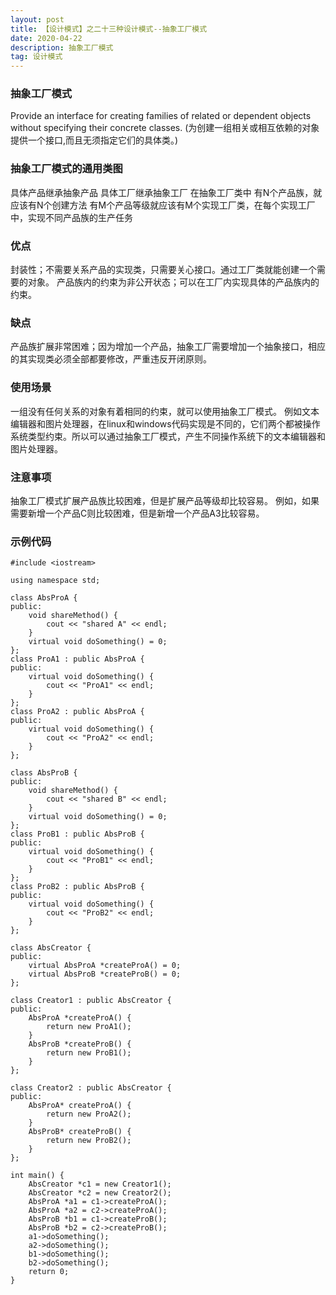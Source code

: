 ```yaml
---
layout: post
title: 【设计模式】之二十三种设计模式--抽象工厂模式
date: 2020-04-22
description: 抽象工厂模式
tag: 设计模式
---
```

### 抽象工厂模式
Provide an interface for creating families of related or dependent objects without specifying their concrete classes.
(为创建一组相关或相互依赖的对象提供一个接口,而且无须指定它们的具体类。)
### 抽象工厂模式的通用类图
具体产品继承抽象产品
具体工厂继承抽象工厂
在抽象工厂类中
有N个产品族，就应该有N个创建方法
有M个产品等级就应该有M个实现工厂类，在每个实现工厂中，实现不同产品族的生产任务
### 优点
封装性；不需要关系产品的实现类，只需要关心接口。通过工厂类就能创建一个需要的对象。
产品族内的约束为非公开状态；可以在工厂内实现具体的产品族内的约束。
### 缺点
产品族扩展非常困难；因为增加一个产品，抽象工厂需要增加一个抽象接口，相应的其实现类必须全部都要修改，严重违反开闭原则。
### 使用场景
一组没有任何关系的对象有着相同的约束，就可以使用抽象工厂模式。
例如文本编辑器和图片处理器，在linux和windows代码实现是不同的，它们两个都被操作系统类型约束。所以可以通过抽象工厂模式，产生不同操作系统下的文本编辑器和图片处理器。
### 注意事项
抽象工厂模式扩展产品族比较困难，但是扩展产品等级却比较容易。
例如，如果需要新增一个产品C则比较困难，但是新增一个产品A3比较容易。

### 示例代码
```
#include <iostream>

using namespace std;

class AbsProA {
public:
    void shareMethod() {
        cout << "shared A" << endl;
    }
    virtual void doSomething() = 0;
};
class ProA1 : public AbsProA {
public:
    virtual void doSomething() {
        cout << "ProA1" << endl;
    }
};
class ProA2 : public AbsProA {
public:
    virtual void doSomething() {
        cout << "ProA2" << endl;
    }
};

class AbsProB {
public:
    void shareMethod() {
        cout << "shared B" << endl;
    }
    virtual void doSomething() = 0;
};
class ProB1 : public AbsProB {
public:
    virtual void doSomething() {
        cout << "ProB1" << endl;
    }
};
class ProB2 : public AbsProB {
public:
    virtual void doSomething() {
        cout << "ProB2" << endl;
    }
};

class AbsCreator {
public:
    virtual AbsProA *createProA() = 0;
    virtual AbsProB *createProB() = 0;
};

class Creator1 : public AbsCreator {
public:
    AbsProA *createProA() {
        return new ProA1();
    }
    AbsProB *createProB() {
        return new ProB1();
    }
};

class Creator2 : public AbsCreator {
public:
    AbsProA* createProA() {
        return new ProA2();
    }
    AbsProB* createProB() {
        return new ProB2();
    }
};

int main() {
    AbsCreator *c1 = new Creator1();
    AbsCreator *c2 = new Creator2();
    AbsProA *a1 = c1->createProA();
    AbsProA *a2 = c2->createProA();
    AbsProB *b1 = c1->createProB();
    AbsProB *b2 = c2->createProB();
    a1->doSomething();
    a2->doSomething();
    b1->doSomething();
    b2->doSomething();
    return 0;
}
```

